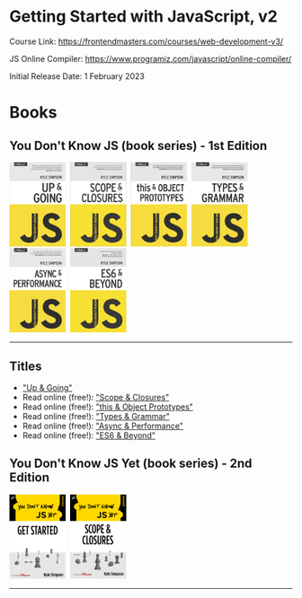 # Getting Started with JavaScript, v2

Course Link: https://frontendmasters.com/courses/web-development-v3/

JS Online Compiler: https://www.programiz.com/javascript/online-compiler/

Initial Release Date: 1 February 2023

# Books

## You Don't Know JS (book series) - 1st Edition

<img src="./images/YDKJS_Up-and-Going.jpeg" width="100">&nbsp;
<img src="./images/YDKJS_Scope-and-Closures.jpeg" width="100">&nbsp;
<img src="./images/YDKJS_this-and-Object-Prototypes.jpeg" width="100">&nbsp;
<img src="./images/YDKJS_Types-and-Grammar.jpeg" width="100">&nbsp;
<img src="./images/YDKJS_Async-and-Performance.jpeg" width="100">&nbsp;
<img src="./images/YDKJS_ES6-and-Beyond.jpeg" width="100">&nbsp;

-----

## Titles

* ["Up & Going"](./books/FirstEdition/You%20Don't%20Know%20JS_Up%20%26%20Going%20-%201st%20Edition.pdf)
* Read online (free!): ["Scope & Closures"](scope\%20&\%20closures/README.md#you-dont-know-js-scope--closures)
* Read online (free!): ["this & Object Prototypes"](this\%20&\%20object\%20prototypes/README.md#you-dont-know-js-this--object-prototypes)
* Read online (free!): ["Types & Grammar"](types\%20&\%20grammar/README.md#you-dont-know-js-types--grammar)
* Read online (free!): ["Async & Performance"](async\%20&\%20performance/README.md#you-dont-know-js-async--performance)
* Read online (free!): ["ES6 & Beyond"](es6\%20&\%20beyond/README.md#you-dont-know-js-es6--beyond)

## You Don't Know JS Yet (book series) - 2nd Edition

<img src="./images/YDKJSYet_Get-Started.png" width="100">&nbsp;
<img src="./images/YDKJSYet_Scope-and-Closures.png" width="100">&nbsp;

-----